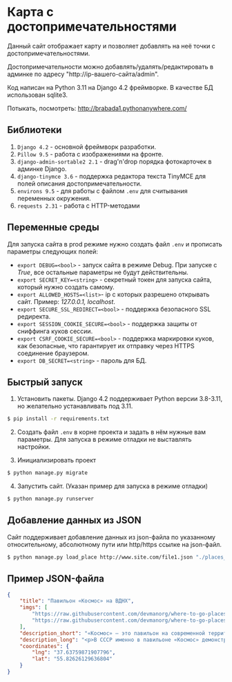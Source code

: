 # Карта с достопримечательностями

Данный сайт отображает карту и позволяет добавлять на неё точки с достопримечательностями.

Достопримечательности можно добавлять/удалять/редактировать в админке по адресу "http://ip-вашего-сайта/admin".

Код написан на Python 3.11 на Django 4.2 фреймворке. В качестве БД использован sqlite3.

Потыкать, посмотреть: http://brabada1.pythonanywhere.com/

## Библиотеки

1. `Django 4.2` - основной фреймворк разработки.
2. `Pillow 9.5` - работа с изображениями на фронте.
3. `django-admin-sortable2 2.1` - drag'n'drop порядка фотокарточек в админке Django.
4. `django-tinymce 3.6` - поддержка редактора текста TinyMCE для полей описания достопримечательности.
5. `environs 9.5` - для работы с файлом `.env` для считывания переменных окружения.
6. `requests 2.31` - работа с HTTP-методами

## Переменные среды

Для запуска сайта в prod режиме нужно создать файл `.env` и прописать параметры следующих полей:
- `export DEBUG=<bool>` - запуск сайта в режиме Debug. При запуске с _True_, все остальные параметры не будут действительны.
- `export SECRET_KEY=<string>` - секретный токен для запуска сайта, который нужно создать самому.
- `export ALLOWED_HOSTS=<list>`- ip с которых разрешено открывать сайт. Пример: _127.0.0.1, localhost_.
- `export SECURE_SSL_REDIRECT=<bool>` - поддержка безопасного SSL редиректа.
- `export SESSION_COOKIE_SECURE=<bool>` - поддержка защиты от сниффинга куков сессии. 
- `export CSRF_COOKIE_SECURE=<bool>` - поддержка маркировки куков, как безопасные, что гарантирует их отправку через HTTPS соединение браузером.
- `export DB_SECRET=<string>` - пароль для БД.

## Быстрый запуск

1. Установить пакеты. Django 4.2 поддерживает Python версии 3.8-3.11, но желательно устанавливать под 3.11.
```bash
$ pip install -r requirements.txt
```
2. Создать файл `.env` в корне проекта и задать в нём нужные вам параметры. Для запуска в режиме отладки не выставлять настройки.

3. Инициализировать проект
```bash
$ python manage.py migrate
```
4. Запустить сайт. (Указан пример для запуска в режиме отладки)
```bash
$ python manage.py runserver
```

## Добавление данных из JSON

Сайт поддерживает добавление данных из json-файла по указанному относительному, абсолютному пути или http/https ссылке
на json-файл.

```bash
$ python manage.py load_place http://www.site.com/file1.json "./places_json/file2.json" "C:\places_json\file3.json"
```

## Пример JSON-файла
```json
{
    "title": "Павильон «Космос» на ВДНХ",
    "imgs": [
        "https://raw.githubusercontent.com/devmanorg/where-to-go-places/master/media/e5354d61df57cbd591fa3d6f8deb17f6.jpeg",
        "https://raw.githubusercontent.com/devmanorg/where-to-go-places/master/media/f9c34c9aec0d43226a7dda518026555a.jpg"
    ],
    "description_short": "«Космос» — это павильон на современной территории выставочного комплекса ВДНХ, построенный в 1939 году. Здание было расширено и приобрело существующий ныне вид в 1954 году. Тогда здесь установили купол из стали и стекла, который стал не только главной особенностью здания, но и гениальным архитектурным решением своего времени.",
    "description_long": "<p>В СССР именно в павильоне «Космос» демонстрировали экспонаты передовых сельскохозяйственных технологий и  новейшую космическую технику. После развала Союза экспозиция была забыта, частично свёрнута и оставлена там же, под большим куполом.</p><p>В течение многих лет часть павильона функционировала как выставочное пространство, а часть по-прежнему была заброшена. На среднем ярусе купола можно было обнаружить разбитые стёкла, куски фанеры и производственный мусор.</p><p>В 2016 году здесь начались реставрационные работы, в ходе которых были восстановлены стеклянный купол, панно из золотой смальты, внешний вид постройки, а также воссоздана уникальная утраченная в 1970-х годах люстра из рубинового стекла.</p><p>Сегодня в павильоне располагается выставочный центр «Космонавтика и авиация», а одним из его самых крупных экспонатов является макет модуля «Кристалл» орбитальной станции «Мир», который весит более 30 тонн.</p><p>Масштабная экспозиция состоит из трёх разделов, которые представляют как макеты, так и реальные космические аппараты, научные исследование в космической сфере, а также рассказывают о современном изучении космоса и прогнозах футуристов. Здесь также есть игровые симуляторы и 5D-кинотеатр.</p>",
    "coordinates": {
        "lng": "37.63759871907796",
        "lat": "55.82626129636804"
    }
}
```